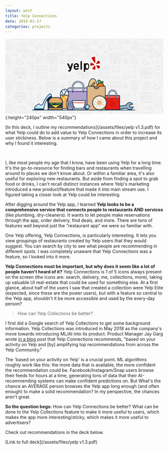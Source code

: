 ```yaml
---
layout: post
title: Yelp Connections
date: 2019-01-17
categories: projects
---
```


![](/assets/images/yelp_og_image.png){:height="240px" width="540px"}



[In this deck, I outline my recommendations](/assets/files/yelp v1.3.pdf) for what Yelp could do to add value to Yelp Connections in order to increase its user stickiness. Below is a summary of how I came about this project and why I found it interesting.

<br>

I, like most people my age that I know, have been using Yelp for a long time. It's the go-to-resource for finding bars and restaurants when travelling around to places we don't know about. Or within a familiar area, it's also useful for exploring new restaurants. But aside from finding a spot to grab food or drinks, I can't recall distinct instances where Yelp's marketing introduced a new product/feature that made it into main stream use. I figured taking a closer look at Yelp could be interesting.

After digging around the Yelp app, I learned **Yelp looks to be a comprehensive service that connects people to restaurants AND services** (like plumbing, dry-cleaners). It wants to let people make reservations through the app, order delivery, find deals, and more. There are tons of features well beyond just the "restaurant app" we were so familiar with.

One Yelp offering, Yelp Connections, is particularly interesting. It lets you view groupings of restaurants created by Yelp users that they would suggest. You can search by city to see what people are recommending in different spots. I was completely unaware that Yelp Connections was a feature, so I looked into it more.

**Yelp Connections must be important, but why does it seem like a lot of people haven't heard of it?** Yelp Connections is 1 of 5 icons always present on the screen (the icons are: search, delivery, me, collections, more), taking up valuable UI real-estate that could be used for something else. At a first glance, about half of the users I saw that created a collection were Yelp Elite (expected, since these are the power users), but with a feature so central to the Yelp app, shouldn't it be more accessible and used by the every-day person?

> How can Yelp Collections be better?

I first did a Google search of Yelp Collections to get some background information. Yelp Collections was introduced in May 2018 as the company's move towards introducing ML/AI into its product. Product Manager Jay Garg wrote [in a blog](https://www.digitaltrends.com/social-media/yelp-collections-announced/) post that Yelp Connections recommends, "based on your activity on Yelp and [by] amplifying top recommendations from across the Yelp Community."

The 'based on your activity on Yelp' is a crucial point. ML algorithms roughly work like this: the more data that is available, the more confident the recommendation could be. Facebook/Instagram/Snap users browse their feeds for hours at a time, generating tons of data that their AI-recommending systems can make confident predictions on. But What's the chance an AVERAGE person browses the Yelp app long enough (and often enough) to make a solid recommendation? In my perspective, the chances aren't great.

**So the question begs:** How can Yelp Connections be better? What can be done to the Yelp Collections feature to make it more useful to users, which makes the app more interesting/sticky, which makes it more useful to advertisers?

Check out recommendations in the deck below.

[Link to full deck](/assets/files/yelp v1.3.pdf)
<br>
<br>
